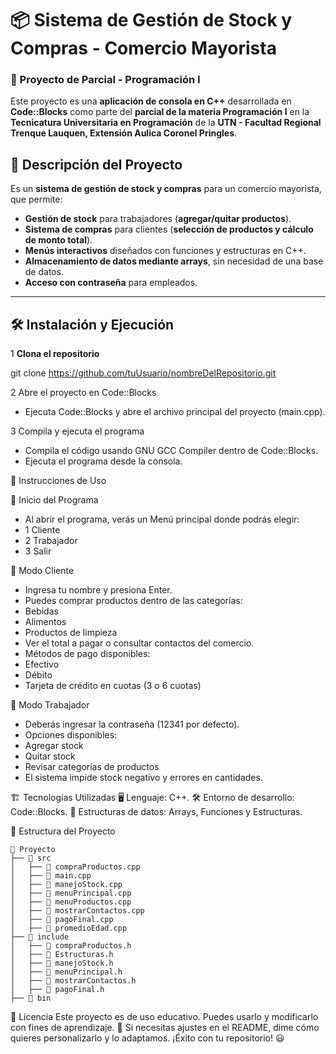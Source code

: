 # 📦 Sistema de Gestión de Stock y Compras - Comercio Mayorista

### 📌 Proyecto de Parcial - Programación I

Este proyecto es una **aplicación de consola en C++** desarrollada en **Code::Blocks** como parte del **parcial de la materia Programación I** en la **Tecnicatura Universitaria en Programación** de la **UTN - Facultad Regional Trenque Lauquen, Extensión Aulica Coronel Pringles**.

## 🚀 Descripción del Proyecto

Es un **sistema de gestión de stock y compras** para un comercio mayorista, que permite:
- **Gestión de stock** para trabajadores (**agregar/quitar productos**).
- **Sistema de compras** para clientes (**selección de productos y cálculo de monto total**).
- **Menús interactivos** diseñados con funciones y estructuras en C++.
- **Almacenamiento de datos mediante arrays**, sin necesidad de una base de datos.
- **Acceso con contraseña** para empleados.

---

## 🛠️ Instalación y Ejecución

1 **Clona el repositorio**  

git clone https://github.com/tuUsuario/nombreDelRepositorio.git

2 Abre el proyecto en Code::Blocks
- Ejecuta Code::Blocks y abre el archivo principal del proyecto (main.cpp).

3 Compila y ejecuta el programa
- Compila el código usando GNU GCC Compiler dentro de Code::Blocks.
- Ejecuta el programa desde la consola.

📜 Instrucciones de Uso

🔹 Inicio del Programa
- Al abrir el programa, verás un Menú principal donde podrás elegir:
- 1 Cliente
- 2 Trabajador
- 3 Salir
  
🔹 Modo Cliente
- Ingresa tu nombre y presiona Enter.
- Puedes comprar productos dentro de las categorías:
- Bebidas
- Alimentos
- Productos de limpieza
- Ver el total a pagar o consultar contactos del comercio.
- Métodos de pago disponibles:
- Efectivo
- Débito
- Tarjeta de crédito en cuotas (3 o 6 cuotas)

  
🔹 Modo Trabajador
- Deberás ingresar la contraseña (12341 por defecto).
- Opciones disponibles:
- Agregar stock
- Quitar stock
- Revisar categorías de productos
- El sistema impide stock negativo y errores en cantidades.

🏗️ Tecnologías Utilizadas
🖥️ Lenguaje: C++.
🛠️ Entorno de desarrollo: Code::Blocks.
📌 Estructuras de datos: Arrays, Funciones y Estructuras.

📂 Estructura del Proyecto

```
📂 Proyecto
├── 📁 src
│   ├── 📄 compraProductos.cpp
│   ├── 📄 main.cpp
│   ├── 📄 manejoStock.cpp
│   ├── 📄 menuPrincipal.cpp
│   ├── 📄 menuProductos.cpp
│   ├── 📄 mostrarContactos.cpp
│   ├── 📄 pagoFinal.cpp
│   ├── 📄 promedioEdad.cpp
├── 📁 include
│   ├── 📄 compraProductos.h
│   ├── 📄 Estructuras.h
│   ├── 📄 manejoStock.h
│   ├── 📄 menuPrincipal.h
│   ├── 📄 mostrarContactos.h
│   ├── 📄 pagoFinal.h
├── 📁 bin
```


📜 Licencia
Este proyecto es de uso educativo. Puedes usarlo y modificarlo con fines de aprendizaje. 🚀
Si necesitas ajustes en el README, dime cómo quieres personalizarlo y lo adaptamos. ¡Éxito con tu repositorio! 😃






